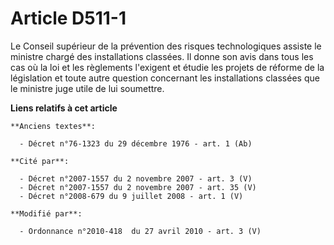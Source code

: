 # Article D511-1

Le    Conseil supérieur de la prévention des risques technologiques assiste le ministre chargé des installations classées. Il
donne son avis dans tous les cas où la loi et les règlements l'exigent et étudie les projets de réforme de la législation et
toute autre question concernant les installations classées que le ministre juge utile de lui soumettre.

**Liens relatifs à cet article**

	**Anciens textes**:

	  - Décret n°76-1323 du 29 décembre 1976 - art. 1 (Ab)

	**Cité par**:

	  - Décret n°2007-1557 du 2 novembre 2007 - art. 3 (V)
	  - Décret n°2007-1557 du 2 novembre 2007 - art. 35 (V)
	  - Décret n°2008-679 du 9 juillet 2008 - art. 1 (V)

	**Modifié par**:

	  - Ordonnance n°2010-418  du 27 avril 2010 - art. 3 (V)

